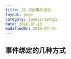```yaml
---
title: JS 中的事件设计
layout: page
category: javascriptapi
date: 2016-07-16
modifiedOn: 2016-07-16
---
```


## 事件绑定的几种方式


